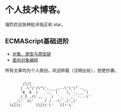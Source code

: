 
# 个人技术博客。

强烈欢迎各种批评指正和 star。

## ECMAScript基础进阶

- [对象、原型与原型链](https://github.com/bigdots/blog/issues/1)
- [面向对象编程](https://github.com/bigdots/blog/issues/2)


所有文章均为个人原创，欢迎转载（注明出处），拒绝抄袭。


```

        /|/|
       | -\'\'/\"\',___,,--\'\'\"`-,_
       `6_ 6  )   `-,  (    ),`-.__.`)
       /_Y_./\',, _  )  `._  `,``-..-\'
    _.\'.`=\'   _ / / --\'_.\',\'
  (il)\'      (li)\'\'   ((!-\'

```
